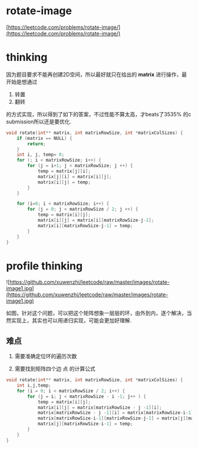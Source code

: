# rotate-image

[https://leetcode.com/problems/rotate-image/](https://leetcode.com/problems/rotate-image/)


# thinking

因为题目要求不能再创建2D空间，所以最好就只在给出的 **matrix** 进行操作，最开始是想通过

1. 转置
2. 翻转

的方式实现，所以得到了如下的答案，不过性能不算太高，才beats了3535% 的c submission所以还是要优化.

```c
void rotate(int** matrix, int matrixRowSize, int *matrixColSizes) {
    if (matrix == NULL) {
        return;
    }
    int i, j, temp= 0;
    for (; i < matrixRowSize; i++) {
        for (j = i+1; j < matrixRowSize; j ++) {
            temp = matrix[j][i];
            matrix[j][i] = matrix[i][j];
            matrix[i][j] = temp;
        }
    }

    for (i=0; i < matrixRowSize; i++) {
        for (j = 0; j < matrixRowSize / 2; j ++) {
            temp = matrix[i][j];
            matrix[i][j] = matrix[i][matrixRowSize-j-1];
            matrix[i][matrixRowSize-j-1] = temp;
        }
    }
}
```

# profile thinking

![https://github.com/xuwenzhi/leetcode/raw/master/images/rotate-image1.jpg](https://github.com/xuwenzhi/leetcode/raw/master/images/rotate-image1.jpg)

如图，针对这个问题，可以把这个矩阵想象一层层的环，由外到内，逐个解决，当然实现上，其实也可以用递归实现，可能会更加好理解.

## 难点

1. 需要准确定位环的遍历次数

2. 需要找到矩阵四个边 点 的计算公式

```c
void rotate(int** matrix, int matrixRowSize, int *matrixColSizes) {
    int i,j,temp;
    for (i = 0; i < matrixRowSize / 2; i++) {
        for (j = i; j < matrixRowSize - i -1; j++ ) {
            temp = matrix[i][j];
            matrix[i][j] = matrix[matrixRowSize - j -1][i];
            matrix[matrixRowSize - j -1][i] = matrix[matrixRowSize-i-1][matrixRowSize-j-1];
            matrix[matrixRowSize-i-1][matrixRowSize-j-1] = matrix[j][matrixRowSize-i-1];
            matrix[j][matrixRowSize-i-1] = temp;
        }
    }
}
```
